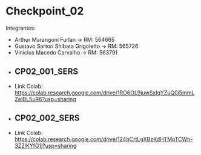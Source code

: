 # Checkpoint_02
Integrantes:
- Arthur Marangoni Furlan -> RM: 564665
- Gustavo Sartori Shibata Grigoletto -> RM: 565726
- Vinicius Macedo Carvalho -> RM: 563791

* ## CP02_001_SERS
- Link Colab: https://colab.research.google.com/drive/1RO6OL9juwSxIqYZuQ0i5mmLZeIBL5uR6?usp=sharing

* ## CP02_002_SERS
- Link Colab: https://colab.research.google.com/drive/124bCrtLgXBzKdHTMpTCWh-3ZZlKYfG1j?usp=sharing
